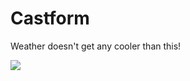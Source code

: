 # Castform
Weather doesn't get any cooler than this!

![](http://new.tinygrab.com/d34460e816f8d28b09e615bb9b574f22a183776432.png)

